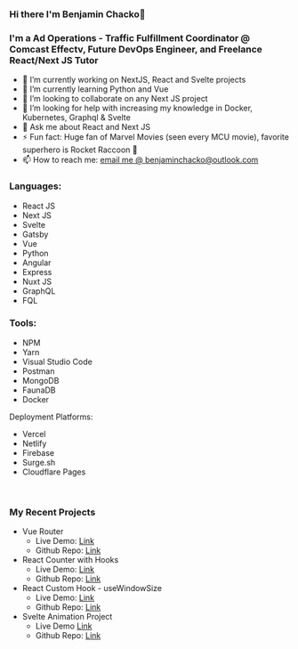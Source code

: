 ### Hi there I'm Benjamin Chacko👋

### I'm a Ad Operations - Traffic Fulfillment Coordinator @ Comcast Effectv, Future DevOps Engineer, and Freelance React/Next JS Tutor

- 🔭 I’m currently working on NextJS, React and Svelte projects
- 🌱 I’m currently learning Python and Vue
- 👯 I’m looking to collaborate on any Next JS project
- 🤔 I’m looking for help with increasing my knowledge in Docker, Kubernetes, Graphql & Svelte
- 💬 Ask me about React and Next JS 
- ⚡ Fun fact: Huge fan of Marvel Movies (seen every MCU movie), favorite superhero is Rocket Raccoon 🦝
- 📫 How to reach me: 
<a href="mailto:benjaminchacko@outlook.com" target="_blank">email me @ benjaminchacko@outlook.com</a>


### Languages:
* React JS
* Next JS
* Svelte
* Gatsby
* Vue
* Python
* Angular
* Express
* Nuxt JS
* GraphQL
* FQL

### Tools:
* NPM
* Yarn
* Visual Studio Code
* Postman
* MongoDB
* FaunaDB
* Docker

Deployment Platforms:
* Vercel
* Netlify
* Firebase
* Surge.sh
* Cloudflare Pages

<br />

### My Recent Projects
* Vue Router
  + Live Demo: <a href="http://vue-router-benjaminchacko.vercel.app/" target="_blank">Link </a>
  + Github Repo: <a href="https://github.com/benjaminchacko/vue-router">Link</a>
* React Counter with Hooks
  + Live Demo: <a href="https://codesandbox.io/s/github/benjaminchacko/React-Counter-App" target="_blank">Link </a>
  + Github Repo: <a href="https://github.com/benjaminchacko/React-Counter-App">Link</a>
* React Custom Hook - useWindowSize
  + Live Demo: <a href="http://react-responsive-hook.netlify.com/" target="_blank">Link </a>
  + Github Repo: <a href="https://github.com/benjaminchacko/react-parcel-custom-hook">Link</a>
* Svelte Animation Project
  + Live Demo <a href="https://svelte-animation-project.vercel.app/" target="_blank">Link </a> 
  + Github Repo: <a href="https://github.com/benjaminchacko/svelte-animation-project">Link</a>


<!-- ### 📕 Latest Blog Posts -->
